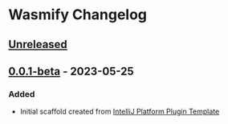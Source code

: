 <!-- Keep a Changelog guide -> https://keepachangelog.com -->

# Wasmify Changelog

## [Unreleased]

## [0.0.1-beta] - 2023-05-25

### Added
- Initial scaffold created from [IntelliJ Platform Plugin Template](https://github.com/JetBrains/intellij-platform-plugin-template)

[Unreleased]: https://github.com/okayfine996/Wasmify/compare/v0.0.1-beta...HEAD
[0.0.1-beta]: https://github.com/okayfine996/Wasmify/commits/v0.0.1-beta
